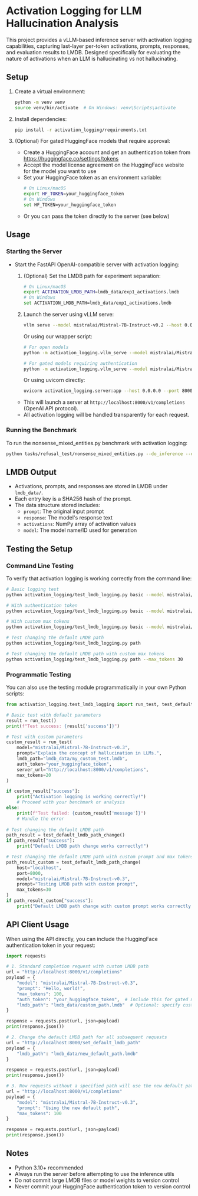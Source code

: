 # Activation Logging for LLM Hallucination Analysis

This project provides a vLLM-based inference server with activation logging capabilities, capturing last-layer per-token activations, prompts, responses, and evaluation results to LMDB. Designed specifically for evaluating the nature of activations when an LLM is hallucinating vs not hallucinating.

## Setup

1. Create a virtual environment:
   ```bash
   python -m venv venv
   source venv/bin/activate  # On Windows: venv\Scripts\activate
   ```
2. Install dependencies:
   ```bash
   pip install -r activation_logging/requirements.txt
   ```

3. (Optional) For gated HuggingFace models that require approval:
   - Create a HuggingFace account and get an authentication token from https://huggingface.co/settings/tokens
   - Accept the model license agreement on the HuggingFace website for the model you want to use
   - Set your HuggingFace token as an environment variable:
     ```bash
     # On Linux/macOS
     export HF_TOKEN=your_huggingface_token
     # On Windows
     set HF_TOKEN=your_huggingface_token
     ```
   - Or you can pass the token directly to the server (see below)

## Usage

### Starting the Server

- Start the FastAPI OpenAI-compatible server with activation logging:
  1. (Optional) Set the LMDB path for experiment separation:
     ```bash
     # On Linux/macOS
     export ACTIVATION_LMDB_PATH=lmdb_data/exp1_activations.lmdb
     # On Windows
     set ACTIVATION_LMDB_PATH=lmdb_data/exp1_activations.lmdb
     ```
  2. Launch the server using vLLM serve:
     ```bash
     vllm serve --model mistralai/Mistral-7B-Instruct-v0.2 --host 0.0.0.0 --port 8000
     ```
     
     Or using our wrapper script:
     ```bash
     # For open models
     python -m activation_logging.vllm_serve --model mistralai/Mistral-7B-Instruct-v0.2
     
     # For gated models requiring authentication
     python -m activation_logging.vllm_serve --model mistralai/Mistral-7B-Instruct-v0.2 --auth_token your_huggingface_token
     ```
     
     Or using uvicorn directly:
     ```bash
     uvicorn activation_logging.server:app --host 0.0.0.0 --port 8000
     ```
     
  - This will launch a server at `http://localhost:8000/v1/completions` (OpenAI API protocol).
  - All activation logging will be handled transparently for each request.

### Running the Benchmark

To run the nonsense_mixed_entities.py benchmark with activation logging:

```bash
python tasks/refusal_test/nonsense_mixed_entities.py --do_inference --do_eval --tested_model mistralai/Mistral-7B-Instruct-v0.2
```

## LMDB Output

- Activations, prompts, and responses are stored in LMDB under `lmdb_data/`.
- Each entry key is a SHA256 hash of the prompt.
- The data structure stored includes:
  - `prompt`: The original input prompt
  - `response`: The model's response text
  - `activations`: NumPy array of activation values
  - `model`: The model name/ID used for generation

## Testing the Setup

### Command Line Testing

To verify that activation logging is working correctly from the command line:

```bash
# Basic logging test
python activation_logging/test_lmdb_logging.py basic --model mistralai/Mistral-7B-Instruct-v0.3

# With authentication token
python activation_logging/test_lmdb_logging.py basic --model mistralai/Mistral-7B-Instruct-v0.3 --auth_token your_huggingface_token

# With custom max tokens
python activation_logging/test_lmdb_logging.py basic --model mistralai/Mistral-7B-Instruct-v0.3 --max_tokens 20

# Test changing the default LMDB path
python activation_logging/test_lmdb_logging.py path

# Test changing the default LMDB path with custom max tokens
python activation_logging/test_lmdb_logging.py path --max_tokens 30
```

### Programmatic Testing

You can also use the testing module programmatically in your own Python scripts:

```python
from activation_logging.test_lmdb_logging import run_test, test_default_lmdb_path_change

# Basic test with default parameters
result = run_test()
print(f"Test success: {result['success']}")

# Test with custom parameters
custom_result = run_test(
    model="mistralai/Mistral-7B-Instruct-v0.3",
    prompt="Explain the concept of hallucination in LLMs.",
    lmdb_path="lmdb_data/my_custom_test.lmdb",
    auth_token="your_huggingface_token",
    server_url="http://localhost:8000/v1/completions",
    max_tokens=20
)

if custom_result["success"]:
    print("Activation logging is working correctly!")
    # Proceed with your benchmark or analysis
else:
    print(f"Test failed: {custom_result['message']}")
    # Handle the error
    
# Test changing the default LMDB path
path_result = test_default_lmdb_path_change()
if path_result["success"]:
    print("Default LMDB path change works correctly!")

# Test changing the default LMDB path with custom prompt and max tokens
path_result_custom = test_default_lmdb_path_change(
    host="localhost",
    port=8000,
    model="mistralai/Mistral-7B-Instruct-v0.3",
    prompt="Testing LMDB path with custom prompt",
    max_tokens=30
)
if path_result_custom["success"]:
    print("Default LMDB path change with custom prompt works correctly!")
```

## API Client Usage

When using the API directly, you can include the HuggingFace authentication token in your request:

```python
import requests

# 1. Standard completion request with custom LMDB path
url = "http://localhost:8000/v1/completions"
payload = {
    "model": "mistralai/Mistral-7B-Instruct-v0.3",
    "prompt": "Hello, world!",
    "max_tokens": 100,
    "auth_token": "your_huggingface_token",  # Include this for gated models
    "lmdb_path": "lmdb_data/custom_path.lmdb"  # Optional: specify custom LMDB path
}

response = requests.post(url, json=payload)
print(response.json())

# 2. Change the default LMDB path for all subsequent requests
url = "http://localhost:8000/set_default_lmdb_path"
payload = {
    "lmdb_path": "lmdb_data/new_default_path.lmdb"
}

response = requests.post(url, json=payload)
print(response.json())

# 3. Now requests without a specified path will use the new default path
url = "http://localhost:8000/v1/completions"
payload = {
    "model": "mistralai/Mistral-7B-Instruct-v0.3",
    "prompt": "Using the new default path",
    "max_tokens": 100
}

response = requests.post(url, json=payload)
print(response.json())
```

## Notes
- Python 3.10+ recommended
- Always run the server before attempting to use the inference utils
- Do not commit large LMDB files or model weights to version control
- Never commit your HuggingFace authentication token to version control 
